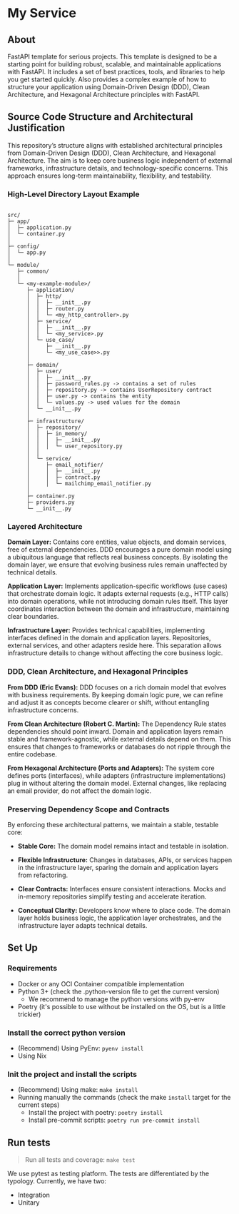 # My Service #

## About

FastAPI template for serious projects. This template is designed to be a starting point for building robust, scalable,
and maintainable applications with FastAPI. It includes a set of best practices, tools, and libraries to help you get
started quickly. Also provides a complex example of how to structure your application using Domain-Driven Design (DDD),
Clean Architecture, and Hexagonal Architecture principles with FastAPI.

## Source Code Structure and Architectural Justification

This repository’s structure aligns with established architectural principles
from Domain-Driven Design (DDD), Clean Architecture, and Hexagonal Architecture.
The aim is to keep core business logic independent of external frameworks,
infrastructure details, and technology-specific concerns. This approach ensures
long-term maintainability, flexibility, and testability.

### High-Level Directory Layout Example

```text

src/
├─ app/
│  ├─ application.py
│  └─ container.py
│
├─ config/
│  └─ app.py
│
└─ module/
   ├─ common/
   │
   └─ <my-example-module>/
      ├─ application/
      │  ├─ http/
      │  │  ├─ __init__.py
      │  │  ├─ router.py
      │  │  └─ <my_http_controller>.py
      │  ├─ service/
      │  │  ├─ __init__.py
      │  │  └─ <my_service>.py
      │  └─ use_case/
      │     ├─ __init__.py
      │     └─ <my_use_case>>.py
      │
      ├─ domain/
      │  ├─ user/
      │  │  ├─ __init__.py
      │  │  ├─ password_rules.py -> contains a set of rules
      │  │  ├─ repository.py -> contains UserRepository contract
      │  │  ├─ user.py -> contains the entity
      │  │  └─ values.py -> used values for the domain
      │  └─ __init__.py
      │
      ├─ infrastructure/
      │  ├─ repository/
      │  │  ├─ in_memory/
      │  │  │  ├─ __init__.py
      │  │  │  └─ user_repository.py
      │  │
      │  └─ service/
      │     ├─ email_notifier/
      │     │  ├─ __init__.py
      │     │  ├─ contract.py
      │     │  └─ mailchimp_email_notifier.py
      │
      ├─ container.py
      ├─ providers.py
      └─ __init__.py

```

### Layered Architecture

**Domain Layer:**
Contains core entities, value objects, and domain services, free of external
dependencies. DDD encourages a pure domain model using a ubiquitous language
that reflects real business concepts. By isolating the domain layer, we ensure
that evolving business rules remain unaffected by technical details.

**Application Layer:**
Implements application-specific workflows (use cases) that orchestrate domain
logic. It adapts external requests (e.g., HTTP calls) into domain operations,
while not introducing domain rules itself. This layer coordinates interaction
between the domain and infrastructure, maintaining clear boundaries.

**Infrastructure Layer:**
Provides technical capabilities, implementing interfaces defined in the domain
and application layers. Repositories, external services, and other adapters
reside here. This separation allows infrastructure details to change without
affecting the core business logic.

### DDD, Clean Architecture, and Hexagonal Principles

**From DDD (Eric Evans):**
DDD focuses on a rich domain model that evolves with business requirements. By
keeping domain logic pure, we can refine and adjust it as concepts become clearer
or shift, without entangling infrastructure concerns.

**From Clean Architecture (Robert C. Martin):**
The Dependency Rule states dependencies should point inward. Domain and
application layers remain stable and framework-agnostic, while external details
depend on them. This ensures that changes to frameworks or databases do not
ripple through the entire codebase.

**From Hexagonal Architecture (Ports and Adapters):**
The system core defines ports (interfaces), while adapters (infrastructure
implementations) plug in without altering the domain model. External changes,
like replacing an email provider, do not affect the domain logic.

### Preserving Dependency Scope and Contracts

By enforcing these architectural patterns, we maintain a stable, testable core:

- **Stable Core:**
  The domain model remains intact and testable in isolation.

- **Flexible Infrastructure:**
  Changes in databases, APIs, or services happen in the infrastructure layer,
  sparing the domain and application layers from refactoring.

- **Clear Contracts:**
  Interfaces ensure consistent interactions. Mocks and in-memory repositories
  simplify testing and accelerate iteration.

- **Conceptual Clarity:**
  Developers know where to place code. The domain layer holds business logic,
  the application layer orchestrates, and the infrastructure layer adapts
  technical details.

## Set Up

### Requirements

- Docker or any OCI Container compatible implementation
- Python 3+ (check the .python-version file to get the current version)
  - We recommend to manage the python versions with py-env
- Poetry (it's possible to use without be installed on the OS, but is a little trickier)

### Install the correct python version
- (Recommend) Using PyEnv: `pyenv install`
- Using Nix

### Init the project and install the scripts
- (Recommend) Using make: `make install`
- Running manually the commands (check the make `install` target for the current steps)
  - Install the project with poetry: `poetry install`
  - Install pre-commit scripts: `poetry run pre-commit install`

## Run tests

> Run all tests and coverage: `make test`

We use pytest as testing platform.
The tests are differentiated by the typology. Currently, we have two:

- Integration
- Unitary
